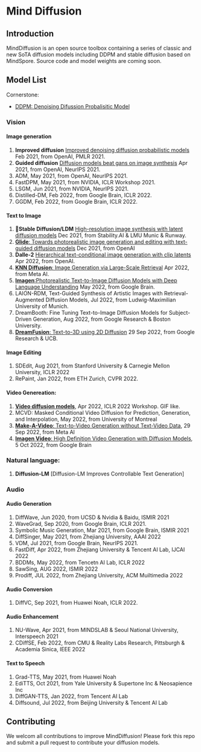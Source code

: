 # Mind Diffusion

## Introduction

MindDiffusion is an open source toolbox containing a series of classic and new SoTA diffusion models including DDPM and stable diffusion based on MindSpore. Source code and model weights are coming soon. 

## Model List
Cornerstone:
- [DDPM: Denoising Difussion Probalisitic Model](https://proceedings.neurips.cc/paper/2020/file/4c5bcfec8584af0d967f1ab10179ca4b-Paper.pdf) 

### Vision
#### Image generation
1. **Improved diffusion** [Improved denoising diffusion probabilistic models](https://proceedings.mlr.press/v139/nichol21a.html) Feb 2021, from OpenAI, PMLR 2021.
2. **Guided diffusion** [Diffusion models beat gans on image synthesis](https://proceedings.neurips.cc/paper/2021/hash/49ad23d1ec9fa4bd8d77d02681df5cfa-Abstract.html) Apr 2021, from OpenAI, NeurIPS 2021.
3. ADM, May 2021, from OpenAI, NeurIPS 2021.
4. FastDPM, May 2021, from NVIDIA, ICLR Workshop 2021.
5. LSGM, Jun 2021, from NVIDIA, NeurIPS 2021.
6. Distilled-DM, Feb 2022, from Google Brain, ICLR 2022.
7. GGDM, Feb 2022, from Google Brain, ICLR 2022.

#### Text to Image
1. 🌟**Stable Diffusion/LDM** [High-resolution image synthesis with latent diffusion models](https://openaccess.thecvf.com/content/CVPR2022/html/Rombach_High-Resolution_Image_Synthesis_With_Latent_Diffusion_Models_CVPR_2022_paper.html)  Dec 2021, from Stability.AI & LMU Munic & Runway. 
2. [**Glide**: Towards photorealistic image generation and editing with text-guided diffusion models](https://arxiv.org/abs/2112.10741) Dec 2021, from OpenAI
3. **Dalle-2** [Hierarchical text-conditional image generation with clip latents](https://arxiv.org/abs/2204.06125) Apr 2022, from OpenAI.
4. [**KNN Diffusion**: Image Generation via Large-Scale Retrieval](https://arxiv.org/abs/2204.02849) Apr 2022, from Meta AI.
5. [**Imagen**:Photorealistic Text-to-Image Diffusion Models with Deep Language Understanding](https://arxiv.org/abs/2205.11487) May 2022,  from Google Brain.
6. LAION-RDM, Text-Guided Synthesis of Artistic Images with Retrieval-Augmented Diffusion Models, Jul 2022, from Ludwig-Maximilian University of Munich.
7. DreamBooth: Fine Tuning Text-to-Image Diffusion Models for Subject-Driven Generation, Aug 2022, from Google Research & Boston University.
8. [**DreamFusion**: Text-to-3D using 2D Diffusion](https://arxiv.org/abs/2209.14988) 29 Sep 2022, from Google Research & UCB.

#### Image Editing
1. SDEdit, Aug 2021, from Stanford University & Carnegie Mellon University, ICLR 2022
2. RePaint, Jan 2022, from ETH Zurich, CVPR 2022.

#### Video Genereation: 
1. [**Video diffusion models**](https://arxiv.org/abs/2204.03458), Apr 2022, ICLR 2022 Workshop. GIF like.
2. MCVD: Masked Conditional Video Diffusion for Prediction, Generation, and Interpolation, May 2022, from University of Montreal
3. [**Make-A-Video**: Text-to-Video Generation without Text-Video Data](https://arxiv.org/abs/2209.14792), 29 Sep 2022, from Meta AI
4. [**Imagen Video**: High Definition Video Generation with Diffusion Models](https://arxiv.org/abs/2210.02303), 5 Oct 2022, from Google Brain

### Natural language:
1. **Diffusion-LM** [Diffusion-LM Improves Controllable Text Generation]

### Audio
#### Audio Generation
1. DiffWave, Jun 2020, from UCSD & Nvidia & Baidu, ISMIR 2021
2. WaveGrad, Sep 2020, from Google Brain, ICLR 2021.
3. Symbolic Music Generation, Mar 2021, from Google Brain, ISMIR 2021
4. DiffSinger, May 2021, from Zhejiang University, AAAI 2022
5. VDM, Jul 2021, from Google Brain, NeurIPS 2021.
6. FastDiff, Apr 2022, from Zhejiang University & Tencent AI Lab, IJCAI 2022
7. BDDMs, May 2022, from Tencetn AI Lab, ICLR 2022
8. SawSing, AUG 2022, ISMIR 2022
9. Prodiff, JUL 2022, from Zhejiang University, ACM Muiltimedia 2022

#### Audio Conversion
1. DiffVC, Sep 2021, from Huawei Noah, ICLR 2022.

#### Audio Enhancement
1. NU-Wave, Apr 2021, from MINDSLAB & Seoul National University, Interspeech 2021
2. CDiffSE, Feb 2022, from CMU & Reality Labs Research, Pittsburgh & Academia Sinica, IEEE 2022

#### Text to Speech
1. Grad-TTS, May 2021, from Huawei Noah
2. EdiTTS, Oct 2021, from Yale University & Supertone Inc & Neosapience Inc
3. DiffGAN-TTS, Jan 2022, from Tencent AI Lab
4. Diffsound, Jul 2022, from Beijing University & Tencent AI Lab

## Contributing

We welcom all contributions to improve MindDiffusion! Please fork this repo and submit a pull request to contribute your diffusion models.
